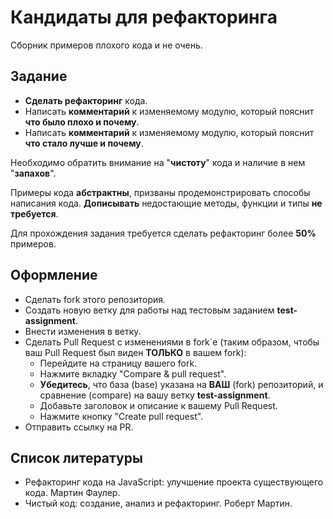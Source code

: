# Кандидаты для рефакторинга

Сборник примеров плохого кода и не очень.

## Задание

- **Сделать рефакторинг** кода.
- Написать **комментарий** к изменяемому модулю, который пояснит **что было плохо и почему**.
- Написать **комментарий** к изменяемому модулю, который пояснит **что стало лучше и почему**.

Необходимо обратить внимание на "**чистоту**" кода и наличие в нем "**запахов**".

Примеры кода **абстрактны**, призваны продемонстрировать способы написания кода.
**Дописывать** недостающие методы, функции и типы **не требуется**.

Для прохождения задания требуется сделать рефакторинг более **50%** примеров.

## Оформление

- Сделать fork этого репозитория.
- Создать новую ветку для работы над тестовым заданием **test-assignment**.
- Внести изменения в ветку.
- Сделать Pull Request с изменениями в fork`е (таким образом, чтобы ваш Pull Request был виден **ТОЛЬКО** в вашем fork):
  - Перейдите на страницу вашего fork.
  - Нажмите вкладку "Compare & pull request".
  - **Убедитесь**, что база (base) указана на **ВАШ** (fork) репозиторий, и сравнение (compare) на вашу ветку **test-assignment**.
  - Добавьте заголовок и описание к вашему Pull Request.
  - Нажмите кнопку "Create pull request".
- Отправить ссылку на PR.

## Список литературы

- Рефакторинг кода на JavaScript: улучшение проекта существующего кода. Мартин Фаулер.
- Чистый код: создание, анализ и рефакторинг. Роберт Мартин.
